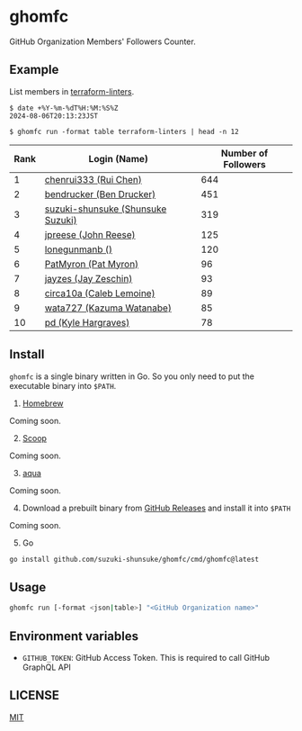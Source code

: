 # ghomfc

GitHub Organization Members' Followers Counter.

## Example

List members in [terraform-linters](https://github.com/terraform-linters).

```console
$ date +%Y-%m-%dT%H:%M:%S%Z
2024-08-06T20:13:23JST

$ ghomfc run -format table terraform-linters | head -n 12
```

Rank | Login (Name) | Number of Followers
--- | --- | ---
1 | [chenrui333 (Rui Chen)](https://github.com/chenrui333) | 644
2 | [bendrucker (Ben Drucker)](https://github.com/bendrucker) | 451
3 | [suzuki-shunsuke (Shunsuke Suzuki)](https://github.com/suzuki-shunsuke) | 319
4 | [jpreese (John Reese)](https://github.com/jpreese) | 125
5 | [lonegunmanb ()](https://github.com/lonegunmanb) | 120
6 | [PatMyron (Pat Myron)](https://github.com/PatMyron) | 96
7 | [jayzes (Jay Zeschin)](https://github.com/jayzes) | 93
8 | [circa10a (Caleb Lemoine)](https://github.com/circa10a) | 89
9 | [wata727 (Kazuma Watanabe)](https://github.com/wata727) | 85
10 | [pd (Kyle Hargraves)](https://github.com/pd) | 78

## Install

`ghomfc` is a single binary written in Go.
So you only need to put the executable binary into `$PATH`.

1. [Homebrew](https://brew.sh/)

Coming soon.

2. [Scoop](https://scoop.sh/)

Coming soon.

3. [aqua](https://aquaproj.github.io/)

Coming soon.

4. Download a prebuilt binary from [GitHub Releases](https://github.com/suzuki-shunsuke/ghomfc/releases) and install it into `$PATH`

Coming soon.

5. Go

```sh
go install github.com/suzuki-shunsuke/ghomfc/cmd/ghomfc@latest
```

## Usage

```sh
ghomfc run [-format <json|table>] "<GitHub Organization name>"
```

## Environment variables

- `GITHUB_TOKEN`: GitHub Access Token. This is required to call GitHub GraphQL API

## LICENSE

[MIT](LICENSE)
